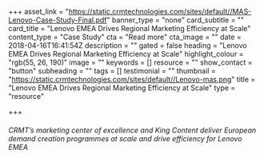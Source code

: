 +++
asset_link = "https://static.crmtechnologies.com/sites/default//MAS-Lenovo-Case-Study-Final.pdf"
banner_type = "none"
card_subtitle = ""
card_title = "Lenovo EMEA Drives Regional Marketing Efficiency at Scale"
content_type = "Case Study"
cta = "Read more"
cta_image = ""
date = 2018-04-16T16:41:54Z
description = ""
gated = false
heading = "Lenovo EMEA Drives Regional Marketing Efficiency at Scale"
highlight_colour = "rgb(55, 26, 190)"
image = ""
keywords = []
resource = ""
show_contact = "button"
subheading = ""
tags = []
testimonial = ""
thumbnail = "https://static.crmtechnologies.com/sites/default//Lenovo-mas.png"
title = "Lenovo EMEA Drives Regional Marketing Efficiency at Scale"
type = "resource"

+++
###### CRMT’s marketing center of excellence and King Content deliver European demand creation programmes at scale and drive efficiency for Lenovo EMEA